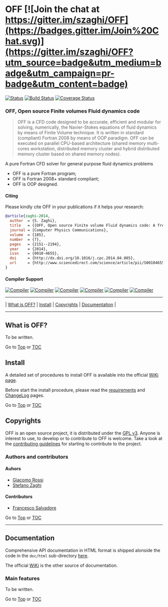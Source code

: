 <a name="top"></a>

# OFF [![Join the chat at https://gitter.im/szaghi/OFF](https://badges.gitter.im/Join%20Chat.svg)](https://gitter.im/szaghi/OFF?utm_source=badge&utm_medium=badge&utm_campaign=pr-badge&utm_content=badge)

[![Status](https://img.shields.io/badge/status-unstable-orange.svg)]()
[![Build Status](https://travis-ci.org/szaghi/OFF.svg?branch=master)](https://travis-ci.org/szaghi/OFF)
[![Coverage Status](https://img.shields.io/codecov/c/github/szaghi/OFF.svg)](http://codecov.io/github/szaghi/OFF?branch=master)

### OFF, Open source Finite volumes Fluid dynamics code

> OFF is a CFD code designed to be accurate, efficient and modular for solving, numerically, the Navier-Stokes equations of fluid dynamics by means of Finite Volume technique. It is written in standard (compliant) Fortran 2008 by means of OOP paradigm. OFF can be executed on parallel CPU-based architecture (shared memory multi-cores workstation, distributed memory cluster and hybrid distributed memory cluster based on shared memory nodes).

A pure Fortran CFD solver for general purpose fluid dynamics problems

- OFF is a pure Fortran program;
- OFF is Fortran 2008+ standard compliant;
- OFF is OOP designed.

#### Citing

Please kindly cite OFF in your publications if it helps your research:

```bibtex
@article{zaghi-2014,
  author  = {S. Zaghi},
  title   = {{OFF, Open source Finite volume Fluid dynamics code: A free, high-order solver based on parallel, modular, object-oriented Fortran API}},
  journal = {Computer Physics Communications},
  volume  = {185},
  number  = {7},
  pages   = {2151--2194},
  year    = {2014},
  issn    = {0010-4655},
  doi     = {http://dx.doi.org/10.1016/j.cpc.2014.04.005},
  url     = {http://www.sciencedirect.com/science/article/pii/S0010465514001283},
}
```

#### Compiler Support

[![Compiler](https://img.shields.io/badge/GNU-v6.2.x+-brightgreen.svg)]()
[![Compiler](https://img.shields.io/badge/Intel-v17.x+-brightgreen.svg)]()
[![Compiler](https://img.shields.io/badge/IBM%20XL-not%20tested-yellow.svg)]()
[![Compiler](https://img.shields.io/badge/g95-not%20tested-yellow.svg)]()
[![Compiler](https://img.shields.io/badge/NAG-not%20tested-yellow.svg)]()
[![Compiler](https://img.shields.io/badge/PGI-not%20tested-yellow.svg)]()

---

<a name="toc"></a>| [What is OFF?](#what-is-off) | [Install](#install) | [Copyrights](#copyrights) | [Documentation](#documentation) |

---

## What is OFF?

To be written.

Go to [Top](#top) or [TOC](#toc)

## Install

A detailed set of procedures to install OFF is available into the official [WiKi page](https://github.com/szaghi/OFF/wiki/install).

Before start the install procedure, please read the [requirements](https://github.com/szaghi/OFF/wiki/requirements) and [ChangeLog](https://github.com/szaghi/OFF/wiki/ChangeLog) pages.

Go to [Top](#top) or [TOC](#toc)

## Copyrights

OFF is an open source project, it is distributed under the [GPL v3](http://www.gnu.org/licenses/gpl-3.0.html). Anyone is interest to use, to develop or to contribute to OFF is welcome. Take a look at the [contributing guidelines](https://github.com/szaghi/OFF/blob/develop/CONTRIBUTING.md) for starting to contribute to the project.

### Authors and contributors

#### Auhors

+ [Giacomo Rossi](https://github.com/giacombum)
+ [Stefano Zaghi](https://github.com/szaghi)

#### Contributors

+ [Francesco Salvadore](https://github.com/francescosalvadore)

Go to [Top](#top) or [TOC](#toc)

---

## Documentation

Comprehensive API documentation in HTML format is shipped alonside the code in the `doc/html` sub-directory [here](https://github.com/szaghi/OFF/blob/master/doc/html/index.html).

The official [WiKi](https://github.com/szaghi/OFF/wiki) is the other source of documentation.

### Main features

To be written.

Go to [Top](#top) or [TOC](#toc)
